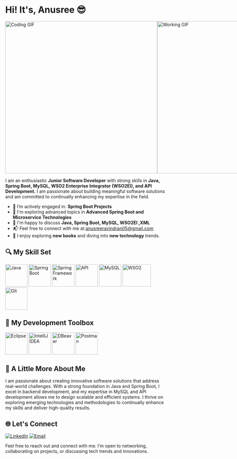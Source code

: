 # Hi! It's, Anusree  😎

<p style="display: flex; justify-content: space-between; align-items: center;">
   <img src="https://media.giphy.com/media/h408T6Y5GfmXBKW62l/giphy.gif" alt="Coding GIF" width="480" height="480" style="flex: 1;"/>
  <img src="https://media.giphy.com/media/QDjpIL6oNCVZ4qzGs7/giphy.gif" alt="Working GIF" width="480" height="480" style="flex: 1;"/>
</p>




I am an enthusiastic **Junior Software Developer** with strong skills in **Java, Spring Boot, MySQL, WSO2 Enterprise Integrator (WSO2EI), and API Development.** I am passionate about building meaningful software solutions and am committed to continually enhancing my expertise in the field.

- 💼 I’m actively engaged in:  **Spring Boot Projects**
- 🧠 I'm exploring advanced topics in **Advanced Spring Boot  and Microservice Technologies**
- 💬 I'm happy to discuss **Java, Spring Boot, MySQL, WSO2EI ,XML**
- 📬 Feel free to connect with me at:[anusreeravindran05@gmail.com](mailto:anusreeravindran05@gmail.com)
- 🌟 I enjoy exploring **new books** and diving into **new technology** trends.

## 🔍 My Skill Set

<p align="left">
  <img src="https://img.icons8.com/?size=100&id=Pd2x9GWu9ovX&format=png&color=000000" alt="Java" width="70" height="70"/>
  <img src="https://img.icons8.com/?size=100&id=A3Ulk2RcONKs&format=png&color=000000" alt="Spring Boot" width="70" height="70"/>
  <img src="https://img.icons8.com/?size=100&id=90519&format=png&color=000000" alt="Spring Framework" width="70" height="70"/>
  <img src="https://img.icons8.com/?size=100&id=Px1wkgF13Qlk&format=png&color=000000" alt="API" width="70" height="70"/>
  <img src="https://img.icons8.com/?size=100&id=9nLaR5KFGjN0&format=png&color=000000" alt="MySQL" width="70" height="70"/>
  <img src="https://seekvectorlogo.com/wp-content/uploads/2022/02/wso2-vector-logo-2022.png" alt="WSO2" width="90" height="70"/>
  <img src="https://img.icons8.com/?size=100&id=20906&format=png&color=000000" alt="Git" width="70" height="70"/>
</p>

## 🧰 My Development Toolbox

<p align="left">
  <img src="https://img.icons8.com/?size=100&id=2GRTwFZR2Tqj&format=png&color=000000" alt="Eclipse" width="70" height="70"/>
  <img src="https://img.icons8.com/?size=100&id=61466&format=png&color=000000" alt="IntelliJ IDEA" width="70" height="70"/>
  <img src="https://github.com/dbeaver/dbeaver/wiki/images/dbeaver-icon-64x64.png" alt="DBeaver" width="70" height="70"/>
  <img src="https://img.icons8.com/?size=100&id=EPbEfEa7o8CB&format=png&color=000000" alt="Postman" width="70" height="70"/>
</p>

## 🌟 A Little More About Me
I am passionate about creating innovative software solutions that address real-world challenges. With a strong foundation in Java and Spring Boot, I excel in backend development, and my expertise in MySQL and API development allows me to design scalable and efficient systems. I thrive on exploring emerging technologies and methodologies to continually enhance my skills and deliver high-quality results.

## 🌐 Let's Connect

[![LinkedIn](https://img.shields.io/badge/LinkedIn-0A66C2?style=for-the-badge&logo=linkedin&logoColor=white)](https://www.linkedin.com/in/anusree-ravindran/)
[![Email](https://img.shields.io/badge/Email-D14836?style=for-the-badge&logo=gmail&logoColor=white)](mailto:anusreeravindran05@gmail.com)


Feel free to reach out and connect with me. I’m open to networking, collaborating on projects, or discussing tech trends and innovations.

